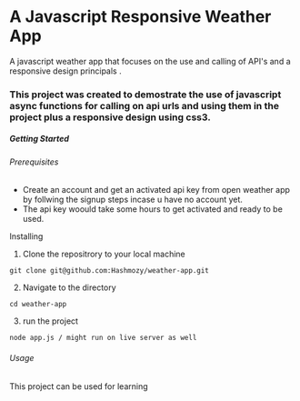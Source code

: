 # A Javascript Responsive Weather App

A javascript weather app that focuses on the use and calling of API's and a responsive design principals .

### This project was created to demostrate the use of javascript async functions for calling on api urls and using them in the project plus a responsive design using css3.

##### Getting Started

###### Prerequisites

- Create an account and get an activated api key from open weather app by follwing the signup steps incase u have no account yet.
- The api key woould take some hours to get activated and ready to be used.

Installing

1. Clone the repositrory to your local machine

```
git clone git@github.com:Hashmozy/weather-app.git
```

2. Navigate to the directory

```
cd weather-app
```

3. run the project

```
node app.js / might run on live server as well
```

###### Usage

This project can be used for learning
